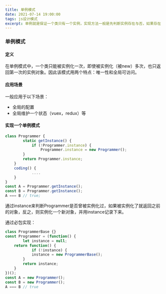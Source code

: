 ```yaml
---
title: 单例模式
date: 2021-07-14 19:00:00
tags: js设计模式
excerpt: 单例就是保证一个类只有一个实例，实现方法一般是先判断实例存在与否，如果存在直接返回，如果不存在就创建了再返回，这就确保了一个类只有一个实例对象。在JavaScript里，单例作为一个命名空间提供者，从全局命名空间里提供一个唯一的访问点来访问该对象。
---
```

### 单例模式

#### 定义

在单例模式中，一个类只能被实例化一次，即使被实例化（被new）多次，也只返回第一次的实例对象。因此该模式用两个特点：唯一性和全局可访问。

#### 应用场景

一般应用于以下场景：

- 全局的配置
- 全局维护一个状态（vuex，redux）等

#### 实现一个单例模式

```javascript
class Programmer {
		static getInstance() {
    		if (!Programmer.instance) {
        		Programmer.instance = new Programmer();
        }
      	return Programmer.instance;
    }
  	coding() {
    		....
    }
}
const A = Programmer.getInstance();
const B = Programmer.getInstance();
A === B // true;
```

通过instance来判断Programmer是否曾被实例化过，如果被实例化了就返回之前的对象，反之，则实例化一个新对象，并用instance记录下来。

通过必包实现：

```javascript
class ProgrammerBase {}
const Programmer = (function() {
		let instance = null;
  	return function() {
    		if (!instance) {
          	instance = new ProgrammerBase();
        }
      	return instance;
    }
})();
const A = new Programmer();
const B = new Programmer();
A === B // true
```





